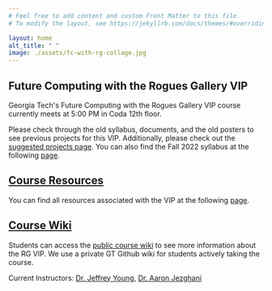 ```yaml
---
# Feel free to add content and custom Front Matter to this file.
# To modify the layout, see https://jekyllrb.com/docs/themes/#overriding-theme-defaults

layout: home
alt_title: " "
image: ./assets/fc-with-rg-collage.jpg
---
```


<!-- <img src="./assets/fc-with-rg-collage.jpg" style="align-content: center;"> -->

## Future Computing with the Rogues Gallery VIP

Georgia Tech's Future Computing with the Rogues Gallery VIP course currently meets at 5:00 PM in Coda 12th floor.

Please check through the old syllabus, documents, and the old posters to see previous projects for this VIP. Additionally, please check out the [suggested projects page](https://github.com/gt-crnch-rg/fc-with-rg-vip/blob/main/resources/new-vip-students/%5BNew%20Students%5D%20Current%20and%20Suggested%20Projects.md).
You can also find the Fall 2022 syllabus at the following [page](syllabus/Syllabus-VIP-Rogues-Gallery-Fall-2022.pdf).

## [Course Resources](resources/index.md)
You can find all resources associated with the VIP at the following [page](resources/).

## [Course Wiki](https://github.com/gt-crnch-rg/fc-with-rg-vip/wiki)
Students can access the [public course wiki](https://github.com/gt-crnch-rg/fc-with-rg-vip/wiki) to see more information about the RG VIP. We use a private GT Github wiki for students actively taking the course.

Current Instructors: [Dr. Jeffrey Young](https://jyoung3131.github.io/), [Dr. Aaron Jezghani](https://pace.gatech.edu/node/3096)

